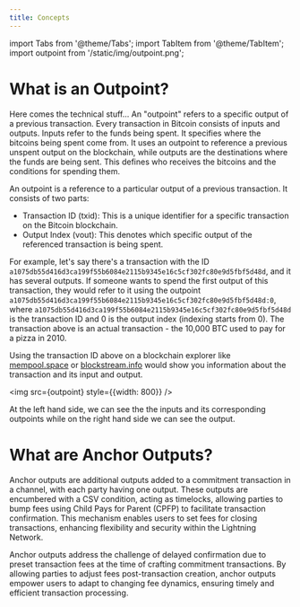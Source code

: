 ```yaml
---
title: Concepts
---
```


import Tabs from '@theme/Tabs';
import TabItem from '@theme/TabItem';
import outpoint from '/static/img/outpoint.png';


# What is an Outpoint?

Here comes the technical stuff...
An "outpoint" refers to a specific output of a previous transaction. Every transaction in Bitcoin consists of inputs and outputs. Inputs refer to the funds being spent. It specifies where the bitcoins being spent come from. It uses an outpoint to reference a previous unspent output on the blockchain, while outputs are the destinations where the funds are being sent. This defines who receives the bitcoins and the conditions for spending them.

An outpoint is a reference to a particular output of a previous transaction. It consists of two parts:

- Transaction ID (txid): This is a unique identifier for a specific transaction on the Bitcoin blockchain.
- Output Index (vout): This denotes which specific output of the referenced transaction is being spent.

For example, let's say there's a transaction with the ID `a1075db55d416d3ca199f55b6084e2115b9345e16c5cf302fc80e9d5fbf5d48d`, and it has several outputs. If someone wants to spend the first output of this transaction, they would refer to it using the outpoint `a1075db55d416d3ca199f55b6084e2115b9345e16c5cf302fc80e9d5fbf5d48d:0`, where `a1075db55d416d3ca199f55b6084e2115b9345e16c5cf302fc80e9d5fbf5d48d` is the transaction ID and 0 is the output index (indexing starts from 0).
The transaction above is an actual transaction - the 10,000 BTC used to pay for a pizza in 2010.

Using the transaction ID above on a blockchain explorer like [mempool.space](https://mempool.space) or [blockstream.info](https://blockstream.info) would show you information about the transaction and its input and output. 

<img src={outpoint} style={{width: 800}} />

At the left hand side, we can see the the inputs and its corresponding outpoints while on the right hand side we can see the output.

# What are Anchor Outputs?

Anchor outputs are additional outputs added to a commitment transaction in a channel, with each party having one output. These outputs are encumbered with a CSV condition, acting as timelocks, allowing parties to bump fees using Child Pays for Parent (CPFP) to facilitate transaction confirmation. This mechanism enables users to set fees for closing transactions, enhancing flexibility and security within the Lightning Network. 

Anchor outputs address the challenge of delayed confirmation due to preset transaction fees at the time of crafting commitment transactions. By allowing parties to adjust fees post-transaction creation, anchor outputs empower users to adapt to changing fee dynamics, ensuring timely and efficient transaction processing. 

